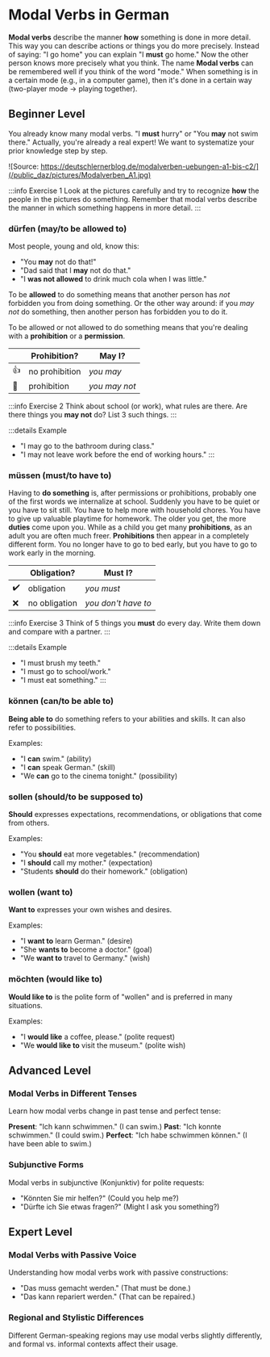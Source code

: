 # Modal Verbs in German

**Modal verbs** describe the manner **how** something is done in more detail. This way you can describe actions or things you do more precisely. Instead of saying: "I go home" you can explain "I **must** go home." Now the other person knows more precisely what you think. The name **Modal verbs** can be remembered well if you think of the word "mode." When something is in a certain mode (e.g., in a computer game), then it's done in a certain way (two-player mode -> playing together).

## Beginner Level

You already know many modal verbs. "I **must** hurry" or "You **may** not swim there." Actually, you're already a real expert! We want to systematize your prior knowledge step by step.

![Source: https://deutschlernerblog.de/modalverben-uebungen-a1-bis-c2/](/public_daz/pictures/Modalverben_A1.jpg)

:::info Exercise 1
Look at the pictures carefully and try to recognize **how** the people in the pictures do something. Remember that modal verbs describe the manner in which something happens in more detail.
:::

### dürfen (may/to be allowed to)

Most people, young and old, know this:
- "You **may** not do that!"
- "Dad said that I **may** not do that."
- "I **was not allowed** to drink much cola when I was little."

To be **allowed** to do something means that another person has *not* forbidden you from doing something. Or the other way around: if you *may not* do something, then another person has forbidden you to do it.

To be allowed or not allowed to do something means that you're dealing with a **prohibition** or a **permission**.

|| Prohibition? | May I? |
|---|--------------------------|-------------------|
|:thumbsup:| no prohibition | *you may*       |
|:no_entry_sign:| prohibition    | *you may not* |

:::info Exercise 2
Think about school (or work), what rules are there. Are there things you **may not** do? List 3 such things.
:::

:::details Example
- "I may go to the bathroom during class."
- "I may not leave work before the end of working hours."
:::

### müssen (must/to have to)

Having to **do something** is, after permissions or prohibitions, probably one of the first words we internalize at school. Suddenly you have to be quiet or you have to sit still. You have to help more with household chores. You have to give up valuable playtime for homework. The older you get, the more **duties** come upon you. While as a child you get many **prohibitions**, as an adult you are often much freer. **Prohibitions** then appear in a completely different form. You no longer have to go to bed early, but you have to go to work early in the morning.

|| Obligation? | Must I? |
|---|--------------------------|-------------------|
|:heavy_check_mark:| obligation | *you must*       |
|:x:| no obligation    | *you don't have to* |

:::info Exercise 3
Think of 5 things you **must** do every day. Write them down and compare with a partner.
:::

:::details Example
- "I must brush my teeth."
- "I must go to school/work."
- "I must eat something."
:::

### können (can/to be able to)

**Being able to** do something refers to your abilities and skills. It can also refer to possibilities.

Examples:
- "I **can** swim." (ability)
- "I **can** speak German." (skill)
- "We **can** go to the cinema tonight." (possibility)

### sollen (should/to be supposed to)

**Should** expresses expectations, recommendations, or obligations that come from others.

Examples:
- "You **should** eat more vegetables." (recommendation)
- "I **should** call my mother." (expectation)
- "Students **should** do their homework." (obligation)

### wollen (want to)

**Want to** expresses your own wishes and desires.

Examples:
- "I **want to** learn German." (desire)
- "She **wants to** become a doctor." (goal)
- "We **want to** travel to Germany." (wish)

### möchten (would like to)

**Would like to** is the polite form of "wollen" and is preferred in many situations.

Examples:
- "I **would like** a coffee, please." (polite request)
- "We **would like to** visit the museum." (polite wish)

## Advanced Level

### Modal Verbs in Different Tenses

Learn how modal verbs change in past tense and perfect tense:

**Present**: "Ich kann schwimmen." (I can swim.)
**Past**: "Ich konnte schwimmen." (I could swim.)
**Perfect**: "Ich habe schwimmen können." (I have been able to swim.)

### Subjunctive Forms

Modal verbs in subjunctive (Konjunktiv) for polite requests:
- "Könnten Sie mir helfen?" (Could you help me?)
- "Dürfte ich Sie etwas fragen?" (Might I ask you something?)

## Expert Level

### Modal Verbs with Passive Voice

Understanding how modal verbs work with passive constructions:
- "Das muss gemacht werden." (That must be done.)
- "Das kann repariert werden." (That can be repaired.)

### Regional and Stylistic Differences

Different German-speaking regions may use modal verbs slightly differently, and formal vs. informal contexts affect their usage.
